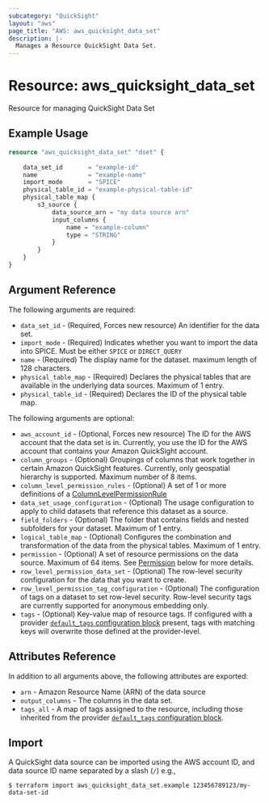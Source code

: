 ```yaml
---
subcategory: "QuickSight"
layout: "aws"
page_title: "AWS: aws_quicksight_data_set"
description: |-
  Manages a Resource QuickSight Data Set.
---
```


# Resource: aws_quicksight_data_set

Resource for managing QuickSight Data Set

## Example Usage

```terraform
resource "aws_quicksight_data_set" "dset" {
	
	data_set_id       = "example-id"
	name              = "example-name"
	import_mode       = "SPICE"
    physical_table_id = "example-physical-table-id"
	physical_table_map {
		s3_source {
			data_source_arn = "my data source arn"
			input_columns {
				name = "example-column"
				type = "STRING"
			}
		}
	}
}
```

## Argument Reference

The following arguments are required:

* `data_set_id` - (Required, Forces new resource) An identifier for the data set.
* `import_mode` - (Required) Indicates whether you want to import the data into SPICE. Must be either `SPICE` or `DIRECT_QUERY`
* `name` - (Required) The display name for the dataset. maximum length of 128 characters.
* `physical_table_map` - (Required) Declares the physical tables that are available in the underlying data sources. Maximum of 1 entry.
* `physical_table_id` - (Required) Declares the ID of the physical table map.

The following arguments are optional:

* `aws_account_id` - (Optional, Forces new resource) The ID for the AWS account that the data set is in. Currently, you use the ID for the AWS account that contains your Amazon QuickSight account.
* `column_groups` - (Optional) Groupings of columns that work together in certain Amazon QuickSight features. Currently, only geospatial hierarchy is supported. Maximum number of 8 items.
* `column_level_permission_rules` - (Optional) A set of 1 or more definitions of a [ColumnLevelPermissionRule](https://docs.aws.amazon.com/quicksight/latest/APIReference/API_ColumnLevelPermissionRule.html)
* `data_set_usage_configuration` - (Optional) The usage configuration to apply to child datasets that reference this dataset as a source.
* `field_folders` - (Optional) The folder that contains fields and nested subfolders for your dataset. Maximum of 1 entry.
* `logical_table_map` - (Optional) Configures the combination and transformation of the data from the physical tables. Maximum of 1 entry.
* `permission` - (Optional) A set of resource permissions on the data source. Maximum of 64 items. See [Permission](#permission-argument-reference) below for more details.
* `row_level_permission_data_set` - (Optional) The row-level security configuration for the data that you want to create.
* `row_level_permission_tag_configuration` - (Optional) The configuration of tags on a dataset to set row-level security. Row-level security tags are currently supported for anonymous embedding only.
* `tags` - (Optional) Key-value map of resource tags. If configured with a provider [`default_tags` configuration block](/docs/providers/aws/index.html#default_tags-configuration-block) present, tags with matching keys will overwrite those defined at the provider-level.

## Attributes Reference

In addition to all arguments above, the following attributes are exported:

* `arn` - Amazon Resource Name (ARN) of the data source
* `output_columns` - The columns in the data set.
* `tags_all` - A map of tags assigned to the resource, including those inherited from the provider [`default_tags` configuration block](/docs/providers/aws/index.html#default_tags-configuration-block).

## Import

A QuickSight data source can be imported using the AWS account ID, and data source ID name separated by a slash (`/`) e.g.,

```
$ terraform import aws_quicksight_data_set.example 123456789123/my-data-set-id
```
